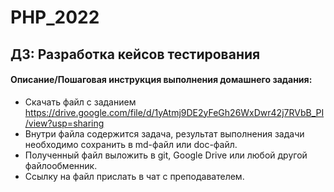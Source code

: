 # PHP_2022

## ДЗ: Разработка кейсов тестирования

#### Описание/Пошаговая инструкция выполнения домашнего задания:
- Скачать файл с заданием https://drive.google.com/file/d/1yAtmj9DE2yFeGh26WxDwr42j7RVbB_PI/view?usp=sharing
- Внутри файла содержится задача, результат выполнения задачи необходимо сохранить в md-файл или doc-файл.
- Полученный файл выложить в git, Google Drive или любой другой файлообменник.
- Ссылку на файл прислать в чат с преподавателем.
